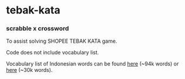 # tebak-kata
### scrabble x crossword

To assist solving SHOPEE TEBAK KATA game.

Code does not include vocabulary list.

Vocabulary list of Indonesian words can be found [here](https://github.com/thomedw/indonesiadic/blob/master/indonesia.dic) (~94k words) or [here](https://github.com/kangfend/bahasa/blob/master/bahasa/data/kamus.txt) (~30k words).
